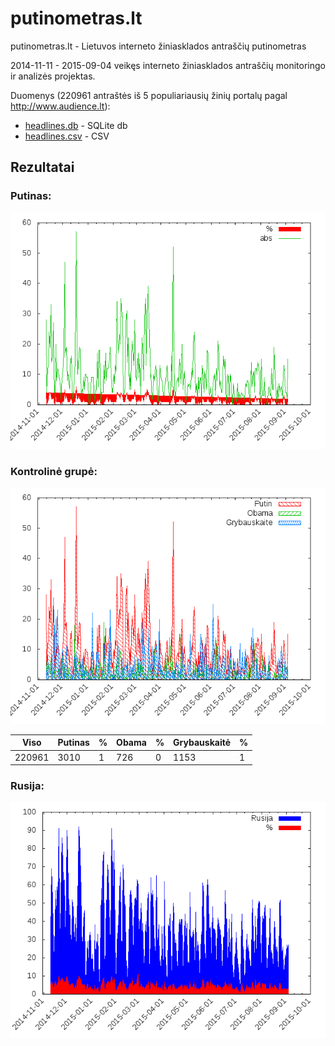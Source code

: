 putinometras.lt
===============

putinometras.lt - Lietuvos interneto žiniasklados antraščių putinometras

2014-11-11 - 2015-09-04 veikęs interneto žiniasklados antraščių monitoringo ir analizės projektas.

Duomenys (220961 antraštės iš 5 populiariausių žinių portalų pagal http://www.audience.lt):
* [headlines.db](headlines.db) - SQLite db
* [headlines.csv](headlines.csv) - CSV

## Rezultatai
 
### Putinas:
![Putinas](g.png "Putinas")

### Kontrolinė grupė:
![Kontrolinė grupė](g1.png "Kontrolinė grupė")

Viso | Putinas | % | Obama |  % | Grybauskaitė | %
------------- | ------------- | ------------- | ------------- | ------------- | ------------- | -------------
220961  | 3010 | 1 | 726 | 0 | 1153 | 1

### Rusija:
![Rusija](g2.png "Rusija")
